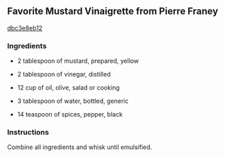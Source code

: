 ## Favorite Mustard Vinaigrette from Pierre Franey

[dbc3e8eb12](http://www.food.com/recipe/favorite-mustard-vinaigrette-from-pierre-franey-72483)

### Ingredients

 - 2 tablespoon of mustard, prepared, yellow

 - 2 tablespoon of vinegar, distilled

 - 12 cup of oil, olive, salad or cooking

 - 3 tablespoon of water, bottled, generic

 - 14 teaspoon of spices, pepper, black

### Instructions

Combine all ingredients and whisk until emulsified.